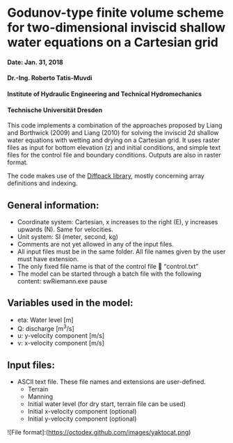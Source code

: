 # Godunov-type finite volume scheme for two-dimensional inviscid shallow water equations on a Cartesian grid

#### Date: Jan. 31, 2018
#### Dr.-Ing. Roberto Tatis-Muvdi
#### Institute of Hydraulic Engineering and Technical Hydromechanics
#### Technische Universität  Dresden

This code implements a combination of the approaches proposed by Liang and Borthwick (2009) and Liang (2010) for solving the inviscid 2d shallow water equations with wetting and drying on a Cartesian grid. It uses raster files as input for bottom elevation (z) and initial conditions, and simple text files for the control file and boundary conditions. Outputs are also in raster format.

The code makes use of the [Diffpack library](http://diffpack.de/), mostly concerning array definitions and indexing.

## General information:
- Coordinate system: Cartesian, x increases to the right (E), y increases upwards (N). Same for velocities.
- Unit system: SI (meter, second, kg)
- Comments are not yet allowed in any of the input files.
- All input files must be in the same folder. All file names given by the user must have extension.
- The only fixed file name is that of the control file  “control.txt”
- The model can be started through a batch file with the following content:
  swRiemann.exe
  pause

## Variables used in the model:
- eta: Water level \[m\]
- Q: discharge \[m<sup>3</sup>/s\]
- u: y-velocity component	\[m/s\]
- v: x-velocity component	\[m/s\]

## Input files:
- ASCII text file. These file names and extensions are user-defined.
  - Terrain
  - Manning
  - Initial water level (for dry start, terrain file can be used)
  - Initial x-velocity component (optional)
  - Initial y-velocity component (optional)

![File format]:(https://octodex.github.com/images/yaktocat.png)


